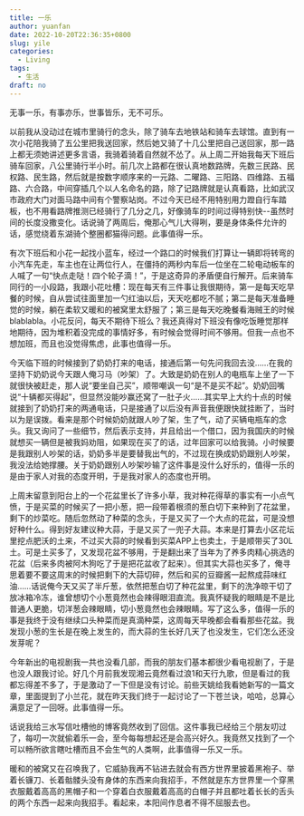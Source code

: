 ```yaml
---
title: 一乐
author: yuanfan
date: 2022-10-20T22:36:35+0800
slug: yile
categories:
  - Living
tags:
  - 生活
draft: no
---
```


无事一乐，有事亦乐，世事皆乐，无不可乐。

<!--more-->

以前我从没动过在城市里骑行的念头，除了骑车去地铁站和骑车去球馆。直到有一次小花陪我骑了五公里把我送回家，然后她又骑了十几公里把自己送回家，那一路上都无须她讲述更多言语，我骑着骑着自然就不怂了。从上周二开始我每天下班后骑车回家，八公里骑行半小时。前几次上路都在很认真地数路牌，先数三民路、民权路、民生路，然后就是按数字顺序来的一元路、二曜路、三阳路、四维路、五福路、六合路，中间穿插几个以人名命名的路，除了记路牌就是认真看路，比如武汉市政府大门对面马路中间有个警察站岗。不过今天已经不用特别用力蹬自行车踏板，也不用看路牌推测已经骑行了几分之几，好像骑车的时间过得特别快--虽然时间的长度没撒变化。话说骑了两周后，俺那心气儿大得咧，要是身体条件允许的话，感觉绕着东湖骑个整圈都猫得问题。此事值得一乐。

有次下班后和小花一起找小蓝车，经过一个路口的时候我们打算让一辆即将转弯的小汽车先走，车主也在让两位行人，在僵持的两秒内车后一位坐在二轮电动板车的人喊了一句“快点走哒！四个轮子滴！”，于是这奇异的矛盾便自行解开。后来骑车同行的一小段路，我跟小花吐槽：现在每天有三件事让我很期待，第一是每天吃早餐的时候，自从尝试往面里加一勺红油以后，天天吃都吃不腻；第二是每天准备睡觉的时候，躺在柔软又暖和的被窝里太舒服了；第三是每天吃晚餐看海贼王的时候blablabla。小花反问，每天不期待下班么？我还真得对下班没有像吃饭睡觉那样地期待，因为堆积着没完成的事情好多，有时候会觉得时间不够用。但我一点也不想加班，而且也没觉得焦虑，此事也值得一乐。

今天临下班的时候接到了奶奶打来的电话，接通后第一句先问我回去没……在我的坚持下奶奶说今天跟人俺习马（吵架）了。大致是奶奶在别人的电瓶车上坐了一下就很快被赶走，那人说“要坐自己买”，顺带嘲讽一句“是不是买不起”。奶奶回嘴说“十辆都买得起”，但显然没能吵赢还窝了一肚子火……其实早上大约十点的时候就接到了奶奶打来的两通电话，只是接通了以后没有声音我便跟快就挂断了，当时以为是误拨。看来是那个时候奶奶就跟人吵了架，生了气，动了买辆电瓶车的念头。我又询问了一些细节，然后表示支持，并且给出一个借口，因为我国庆的时候就想买一辆但是被我妈劝阻，如果现在买了的话，过年回家可以给我骑。小时候要是我跟别人吵架的话，奶奶多半是要替我出气的，不过现在换成奶奶跟别人吵架，我没法给她撑腰。关于奶奶跟别人吵架吵输了这件事是没什么好乐的，值得一乐的是由于家人对我的态度开明，于是我对家人的态度也开明。

上周末留意到阳台上的一个花盆里长了许多小草，我对种花得草的事实有一小点气愤，于是买菜的时候买了一把小葱，把一段带着根须的葱白切下来种到了花盆里，剩下的炒菜吃。随后忽然动了种菜的念头，于是又买了一个大点的花盆，可是没想好种什么。得到好友建议种大蒜，于是又买了一兜子大蒜。本来是打算去小区花坛里挖点肥沃的土来，不过买大蒜的时候看到买菜APP上也卖土，于是顺带买了30L土。可是土买多了，又发现花盆不够用，于是翻出来了当年为了养多肉精心挑选的花盆（后来多肉被阿木狗吃了于是把花盆收了起来）。但其实大蒜也买多了，俺寻思着要不要这周末的时候把剩下的大蒜切碎，然后和买的豆瓣酱一起熬成蒜味红油……话说俺今天又买了半斤葱，依然把葱白切了种花盆里，剩下的洗净晾干切了放冰箱冷冻，谁曾想切个小葱竟然也会辣得眼泪直流。我真怀疑我的眼睛是不是比普通人更脆，切洋葱会辣眼睛，切小葱竟然也会辣眼睛。写了这么多，值得一乐的事是我终于没有继续口头种菜而是真滴种菜，这周每天早晚都会看看那些花盆。我发现小葱的生长是在晚上发生的，而大蒜的生长好几天了也没发生，它们怎么还没发芽呢？

今年新出的电视剧我一共也没看几部，而我的朋友们基本都很少看电视剧了，于是也没人跟我讨论。好几个月前我发现湘云竟然看过浪1和天行九歌，但是看过的我都忘得差不多了，于是激动了一下但是没有讨论。前些天姚给我看她新写的一篇文章，里面提到了小兰花，就在昨天我们终于一起讨论了一下苍兰诀，哈哈，总算心满意足了一回呀。此事值得一乐。

话说我给三水写信吐槽他的博客竟然收到了回信。这件事我已经给三个朋友叨过了，每叨一次就偷着乐一会，至今每每想起还是会高兴好久。我竟然又找到了一个可以畅所欲言瞎吐槽而且不会生气的人类啊，此事值得一乐又一乐。

暖和的被窝又在召唤我了，它威胁我再不钻进去就会有西方世界里披着黑袍子、举着长镰刀、长着骷髅头没有身体的东西来向我招手，不然就是东方世界里一个穿黑衣服戴着高高的黑帽子和一个穿着白衣服戴着高高的白帽子并且都吐着长长的舌头的两个东西一起来向我招手。看起来，本阳间作息者不得不屈服去也。
